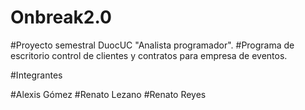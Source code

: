# Onbreak2.0

#Proyecto semestral DuocUC "Analista programador".
#Programa de escritorio control de clientes y contratos para empresa de eventos.

#Integrantes

#Alexis Gómez
#Renato Lezano
#Renato Reyes
